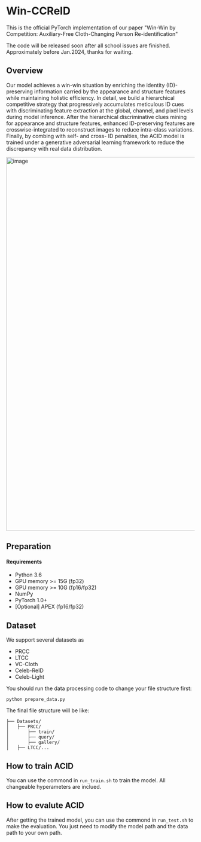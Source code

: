 # Win-CCReID
This is the official PyTorch implementation of our paper "Win-Win by Competition: Auxiliary-Free Cloth-Changing Person Re-identification" 

The code will be released soon after all school issues are finished. 
Approximately before Jan.2024, thanks for waiting.

## Overview
Our model achieves a win-win situation by enriching the identity (ID)- preserving information carried by the appearance and structure features while maintaining holistic efficiency. In detail, we build a hierarchical competitive strategy that progressively accumulates meticulous ID cues with discriminating feature extraction at the global, channel, and pixel levels during model inference. After the hierarchical discriminative clues mining for appearance and structure features, enhanced ID-preserving features are crosswise-integrated to reconstruct images to reduce intra-class variations. Finally, by combing with self- and cross- ID penalties, the ACID model is trained under a generative adversarial learning framework to reduce the discrepancy with real data distribution. 
 
<img width="1000" alt="image" src="https://user-images.githubusercontent.com/26376754/175821851-5abae014-4c41-48dd-8d58-2c719f3c2f50.png">

## Preparation
#### Requirements
- Python 3.6
- GPU memory >= 15G (fp32)
- GPU memory >= 10G (fp16/fp32)
- NumPy
- PyTorch 1.0+
- [Optional] APEX (fp16/fp32)

## Dataset
We support several datasets as
- PRCC
- LTCC
- VC-Cloth
- Celeb-ReID
- Celeb-Light 

You should run the data processing code to change your file structure first:
```
python prepare_data.py
```

The final file structure will be like:
```
├── Datasets/
│   ├── PRCC/
│       ├── train/
│       ├── query/
│       ├── gallery/
│   ├── LTCC/...

```


## How to train ACID 
You can use the commond in ```run_train.sh``` to train the model. All changeable hyperameters are inclued. 


## How to evalute ACID 
After getting the trained model, you can use the commond in ```run_test.sh``` to make the evaluation. You just need to modify the model path and the data path to your own path. 


